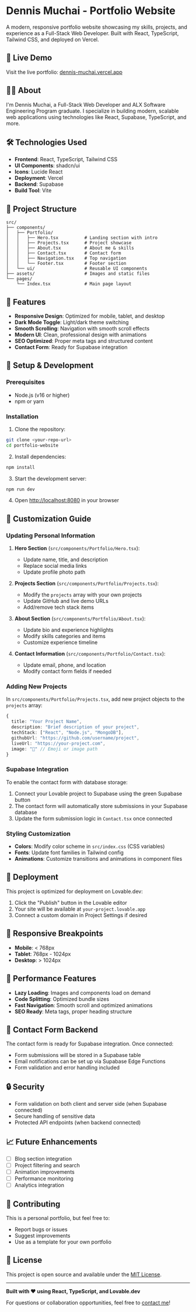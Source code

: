# Dennis Muchai - Portfolio Website

A modern, responsive portfolio website showcasing my skills, projects, and experience as a Full-Stack Web Developer. Built with React, TypeScript, Tailwind CSS, and deployed on Vercel.

## 🚀 Live Demo

Visit the live portfolio: [dennis-muchai.vercel.app](https://dennis-muchai.vercel.app)

## 👨‍💻 About

I'm Dennis Muchai, a Full-Stack Web Developer and ALX Software Engineering Program graduate. I specialize in building modern, scalable web applications using technologies like React, Supabase, TypeScript, and more.

## 🛠️ Technologies Used

- **Frontend**: React, TypeScript, Tailwind CSS
- **UI Components**: shadcn/ui
- **Icons**: Lucide React
- **Deployment**: Vercel
- **Backend**: Supabase
- **Build Tool**: Vite

## 📁 Project Structure

```
src/
├── components/
│   ├── Portfolio/
│   │   ├── Hero.tsx          # Landing section with intro
│   │   ├── Projects.tsx      # Project showcase
│   │   ├── About.tsx         # About me & skills
│   │   ├── Contact.tsx       # Contact form
│   │   ├── Navigation.tsx    # Top navigation
│   │   └── Footer.tsx        # Footer section
│   └── ui/                   # Reusable UI components
├── assets/                   # Images and static files
└── pages/
    └── Index.tsx             # Main page layout
```

## 🎨 Features

- **Responsive Design**: Optimized for mobile, tablet, and desktop
- **Dark Mode Toggle**: Light/dark theme switching
- **Smooth Scrolling**: Navigation with smooth scroll effects
- **Modern UI**: Clean, professional design with animations
- **SEO Optimized**: Proper meta tags and structured content
- **Contact Form**: Ready for Supabase integration

## 🔧 Setup & Development

### Prerequisites
- Node.js (v16 or higher)
- npm or yarn

### Installation

1. Clone the repository:
```bash
git clone <your-repo-url>
cd portfolio-website
```

2. Install dependencies:
```bash
npm install
```

3. Start the development server:
```bash
npm run dev
```

4. Open [http://localhost:8080](http://localhost:8080) in your browser

## 📝 Customization Guide

### Updating Personal Information

1. **Hero Section** (`src/components/Portfolio/Hero.tsx`):
   - Update name, title, and description
   - Replace social media links
   - Update profile photo path

2. **Projects Section** (`src/components/Portfolio/Projects.tsx`):
   - Modify the `projects` array with your own projects
   - Update GitHub and live demo URLs
   - Add/remove tech stack items

3. **About Section** (`src/components/Portfolio/About.tsx`):
   - Update bio and experience highlights
   - Modify skills categories and items
   - Customize experience timeline

4. **Contact Information** (`src/components/Portfolio/Contact.tsx`):
   - Update email, phone, and location
   - Modify contact form fields if needed

### Adding New Projects

In `src/components/Portfolio/Projects.tsx`, add new project objects to the `projects` array:

```typescript
{
  title: "Your Project Name",
  description: "Brief description of your project",
  techStack: ["React", "Node.js", "MongoDB"],
  githubUrl: "https://github.com/username/project",
  liveUrl: "https://your-project.com",
  image: "🚀" // Emoji or image path
}
```

### Supabase Integration

To enable the contact form with database storage:

1. Connect your Lovable project to Supabase using the green Supabase button
2. The contact form will automatically store submissions in your Supabase database
3. Update the form submission logic in `Contact.tsx` once connected

### Styling Customization

- **Colors**: Modify color scheme in `src/index.css` (CSS variables)
- **Fonts**: Update font families in Tailwind config
- **Animations**: Customize transitions and animations in component files

## 🚀 Deployment

This project is optimized for deployment on Lovable.dev:

1. Click the "Publish" button in the Lovable editor
2. Your site will be available at `your-project.lovable.app`
3. Connect a custom domain in Project Settings if desired

## 📱 Responsive Breakpoints

- **Mobile**: < 768px
- **Tablet**: 768px - 1024px
- **Desktop**: > 1024px

## 🎯 Performance Features

- **Lazy Loading**: Images and components load on demand
- **Code Splitting**: Optimized bundle sizes
- **Fast Navigation**: Smooth scroll and optimized animations
- **SEO Ready**: Meta tags, proper heading structure

## 📧 Contact Form Backend

The contact form is ready for Supabase integration. Once connected:

- Form submissions will be stored in a Supabase table
- Email notifications can be set up via Supabase Edge Functions
- Form validation and error handling included

## 🔒 Security

- Form validation on both client and server side (when Supabase connected)
- Secure handling of sensitive data
- Protected API endpoints (when backend connected)

## 📈 Future Enhancements

- [ ] Blog section integration
- [ ] Project filtering and search
- [ ] Animation improvements
- [ ] Performance monitoring
- [ ] Analytics integration

## 🤝 Contributing

This is a personal portfolio, but feel free to:
- Report bugs or issues
- Suggest improvements
- Use as a template for your own portfolio

## 📄 License

This project is open source and available under the [MIT License](LICENSE).

---

**Built with ❤️ using React, TypeScript, and Lovable.dev**

For questions or collaboration opportunities, feel free to [contact me](mailto:dennis@example.com)!